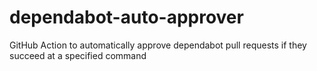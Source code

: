 # dependabot-auto-approver
GitHub Action to automatically approve dependabot pull requests if they succeed at a specified command
